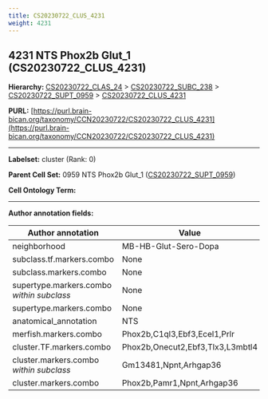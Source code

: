 ```yaml
---
title: CS20230722_CLUS_4231
weight: 4231
---
```

## 4231 NTS Phox2b Glut_1 (CS20230722_CLUS_4231)
<b>Hierarchy: </b>
[CS20230722_CLAS_24](../CS20230722_CLAS_24) >
[CS20230722_SUBC_238](../CS20230722_SUBC_238) >
[CS20230722_SUPT_0959](../CS20230722_SUPT_0959) >
[CS20230722_CLUS_4231](../CS20230722_CLUS_4231)

**PURL:** [https://purl.brain-bican.org/taxonomy/CCN20230722/CS20230722_CLUS_4231](https://purl.brain-bican.org/taxonomy/CCN20230722/CS20230722_CLUS_4231)

---


**Labelset:** cluster (Rank: 0)

**Parent Cell Set:** 0959 NTS Phox2b Glut_1 ([CS20230722_SUPT_0959](../CS20230722_SUPT_0959))



**Cell Ontology Term:** 

[MARKER GENES.]: #


---

[TRANSFERRED ANNOTATIONS.]: #


[AUTHOR ANNOTATION FIELDS.]: #


**Author annotation fields:**

| Author annotation | Value |
|-------------------|-------|
|neighborhood|MB-HB-Glut-Sero-Dopa|
|subclass.tf.markers.combo|None|
|subclass.markers.combo|None|
|supertype.markers.combo _within subclass_|None|
|supertype.markers.combo|None|
|anatomical_annotation|NTS|
|merfish.markers.combo|Phox2b,C1ql3,Ebf3,Ecel1,Prlr|
|cluster.TF.markers.combo|Phox2b,Onecut2,Ebf3,Tlx3,L3mbtl4|
|cluster.markers.combo _within subclass_|Gm13481,Npnt,Arhgap36|
|cluster.markers.combo|Phox2b,Pamr1,Npnt,Arhgap36|
